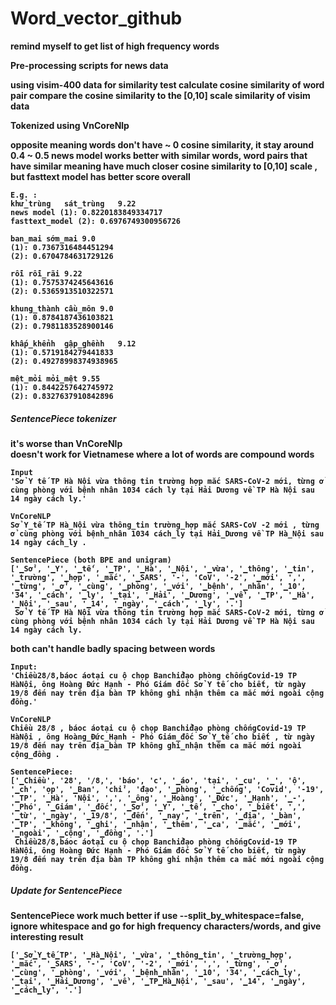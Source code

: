 # Word_vector_github

<b>remind myself to get list of high frequency words  <b/>  

Pre-processing scripts for news data


using visim-400 data for similarity test
calculate cosine similarity of word pair
compare the cosine similarity to the [0,10] scale similarity of visim data

Tokenized using VnCoreNlp

opposite meaning words don't have ~ 0 cosine similarity, it stay around 0.4 ~ 0.5
news model works better with similar words, word pairs that have similar meaning have much closer cosine similarity to [0,10] scale , but fasttext model has better score overall 

```
E.g. :  
khử_trùng	sát_trùng	9.22  
news model (1): 0.8220183849334717  
fasttext_model (2): 0.6976749300956726  
  
ban_mai	sớm_mai	9.0  
(1): 0.7367316484451294  
(2): 0.6704784631729126  
  
rỗi	rỗi_rãi	9.22  
(1): 0.7575374245643616  
(2): 0.5365913510322571  
  
khung_thành	cầu_môn	9.0  
(1): 0.8784187436103821  
(2): 0.7981183528900146  
  
khấp_khểnh	gập_ghềnh	9.12  
(1): 0.5719184279441833  
(2): 0.49278998374938965  
  
mệt_mỏi	mỏi_mệt	9.55  
(1): 0.8442257642745972  
(2): 0.8327637910842896  
```


##### SentencePiece tokenizer
it's worse than VnCoreNlp  
doesn't work for Vietnamese where a lot of words are compound words  
```
Input
'Sở Y tế TP Hà Nội vừa thông tin trường hợp mắc SARS-CoV-2 mới, từng ở cùng phòng với bệnh nhân 1034 cách ly tại Hải Dương về TP Hà Nội sau 14 ngày cách ly.'
```
```
VnCoreNLP
Sở Y_tế TP Hà_Nội vừa thông_tin trường_hợp mắc SARS-CoV -2 mới , từng ở cùng phòng với bệnh_nhân 1034 cách_ly tại Hải_Dương về TP Hà_Nội sau 14 ngày cách_ly .
```
```
SentencePiece (both BPE and unigram)
['▁Sở', '▁Y', '▁tế', '▁TP', '▁Hà', '▁Nội', '▁vừa', '▁thông', '▁tin', '▁trường', '▁hợp', '▁mắc', '▁SARS', '-', 'CoV', '-2', '▁mới', ',', '▁từng', '▁ở', '▁cùng', '▁phòng', '▁với', '▁bệnh', '▁nhân', '▁10', '34', '▁cách', '▁ly', '▁tại', '▁Hải', '▁Dương', '▁về', '▁TP', '▁Hà', '▁Nội', '▁sau', '▁14', '▁ngày', '▁cách', '▁ly', '.']
 Sở Y tế TP Hà Nội vừa thông tin trường hợp mắc SARS-CoV-2 mới, từng ở cùng phòng với bệnh nhân 1034 cách ly tại Hải Dương về TP Hà Nội sau 14 ngày cách ly.
```



both can't handle badly spacing between words
```
Input:  
'Chiều28/8,báoc áotại cu ộ chọp Banchỉđạo phòng chốngCovid-19 TP HàNội, ông Hoàng Đức Hạnh - Phó Giám đốc Sở Y tế cho biết, từ ngày 19/8 đến nay trên địa bàn TP không ghi nhận thêm ca mắc mới ngoài cộng đồng.'

VnCoreNLP
Chiều 28/8 , báoc áotại cu ộ chọp Banchỉđạo phòng chốngCovid-19 TP HàNội , ông Hoàng_Đức_Hạnh - Phó Giám_đốc Sở Y_tế cho biết , từ ngày 19/8 đến nay trên địa_bàn TP không ghi_nhận thêm ca mắc mới ngoài cộng_đồng .

SentencePiece:
['▁Chiều', '28', '/8,', 'báo', 'c', '▁áo', 'tại', '▁cu', '▁', 'ộ', '▁ch', 'ọp', '▁Ban', 'chỉ', 'đạo', '▁phòng', '▁chống', 'Covid', '-19', '▁TP', '▁Hà', 'Nội', ',', '▁ông', '▁Hoàng', '▁Đức', '▁Hạnh', '▁-', '▁Phó', '▁Giám', '▁đốc', '▁Sở', '▁Y', '▁tế', '▁cho', '▁biết', ',', '▁từ', '▁ngày', '▁19/8', '▁đến', '▁nay', '▁trên', '▁địa', '▁bàn', '▁TP', '▁không', '▁ghi', '▁nhận', '▁thêm', '▁ca', '▁mắc', '▁mới', '▁ngoài', '▁cộng', '▁đồng', '.']  
 Chiều28/8,báoc áotại cu ộ chọp Banchỉđạo phòng chốngCovid-19 TP HàNội, ông Hoàng Đức Hạnh - Phó Giám đốc Sở Y tế cho biết, từ ngày 19/8 đến nay trên địa bàn TP không ghi nhận thêm ca mắc mới ngoài cộng đồng.
```

##### Update for SentencePiece
SentencePiece work much better if use --split_by_whitespace=false, ignore whitespace and go for high frequency characters/words, and give interesting result
```
['▁Sở▁Y▁tế▁TP', '▁Hà▁Nội', '▁vừa', '▁thông▁tin', '▁trường▁hợp', '▁mắc', '▁SARS', '-', 'CoV', '-2', '▁mới', ',', '▁từng', '▁ở', '▁cùng', '▁phòng', '▁với', '▁bệnh▁nhân', '▁10', '34', '▁cách▁ly', '▁tại', '▁Hải▁Dương', '▁về', '▁TP▁Hà▁Nội', '▁sau', '▁14', '▁ngày', '▁cách▁ly', '.']
```
